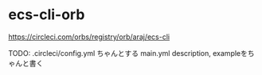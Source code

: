 # ecs-cli-orb

https://circleci.com/orbs/registry/orb/araj/ecs-cli

TODO:
   .circleci/config.yml ちゃんとする
   main.yml
      description, exampleをちゃんと書く
      
